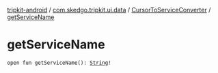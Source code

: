 [tripkit-android](../../index.md) / [com.skedgo.tripkit.ui.data](../index.md) / [CursorToServiceConverter](index.md) / [getServiceName](./get-service-name.md)

# getServiceName

`open fun getServiceName(): `[`String`](https://kotlinlang.org/api/latest/jvm/stdlib/kotlin/-string/index.html)`!`